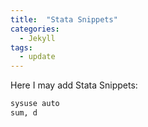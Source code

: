 ```yaml
---
title:  "Stata Snippets"
categories: 
  - Jekyll
tags:
  - update
---
```


Here I may add Stata Snippets:

```ruby
sysuse auto
sum, d
```